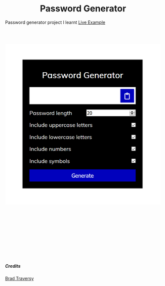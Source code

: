 <h1 align="center">Password Generator</h1>

Password generator project I learnt
[Live Example](https://itsksquare.github.io/Password-Generator/)

<br>
<br>

<p align="center">
    <img src="./assets/img/sample.png">
<p/>

<br>
<br>
<br>
<br>
<br>
<br>
<br>
<br>
<br>

##### Credits

[Brad Traversy](https://github.com/bradtraversy)
